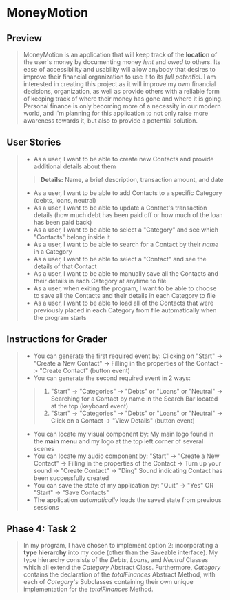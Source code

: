 # MoneyMotion

## Preview

>MoneyMotion is an application that will keep track of the **location** of the user's money by documenting money *lent* and *owed* to others. Its ease of accessibility and usability will allow anybody
>that desires to improve their financial organization to use it to its *full potential*. I am interested in creating this project as it will improve my own financial decisions, organization, as 
>well as provide others with a reliable form of keeping track of where their money has gone and where it is going. Personal finance is only becoming more of a necessity in our modern world, and
>I'm planning for this application to not only raise more awareness towards it, but also to provide a potential solution.
>
## User Stories
>
> - As a user, I want to be able to create new Contacts and provide additional details about them
>> **Details:** Name, a brief description, transaction amount, and date
> - As a user, I want to be able to add Contacts to a specific Category (debts, loans, neutral)
> - As a user, I want to be able to update a Contact's transaction details (how much debt has been paid off or how much of the loan has been paid back)
> - As a user, I want to be able to select a "Category" and see which "Contacts" belong inside it
> - As a user, I want to be able to search for a Contact by their *name* in a Category
> - As a user, I want to be able to select a "Contact" and see the details of that Contact
> - As a user, I want to be able to manually save all the Contacts and their details in each Category at anytime to file
> - As a user, when exiting the program, I want to be able to choose to save all the Contacts and their details in each Category to file
> - As a user, I want to be able to load all of the Contacts that were previously placed in each Category from file automatically when the program starts

## Instructions for Grader

> - You can generate the first required event by: Clicking on "Start" -> "Create a New Contact" -> Filling in the properties of the Contact -> "Create Contact" (button event)
> - You can generate the second required event in 2 ways:
>> 1. "Start" -> "Categories" -> "Debts" or "Loans" or "Neutral" -> Searching for a Contact by name in the Search Bar located at the top (keyboard event)
>> 2. "Start" -> "Categories" -> "Debts" or "Loans" or "Neutral" -> Click on a Contact -> "View Details" (button event)
> - You can locate my visual component by: My main logo found in the **main menu** and my logo at the top left corner of several scenes
> - You can locate my audio component by: "Start" -> "Create a New Contact" -> Filling in the properties of the Contact -> Turn up your sound -> "Create Contact" -> "Ding" Sound indicating Contact has been successfully created
> - You can save the state of my application by: "Quit" -> "Yes" OR "Start" -> "Save Contacts"
> - The application *automatically* loads the saved state from previous sessions

## Phase 4: Task 2
> In my program, I have chosen to implement option 2: incorporating a **type hierarchy** into my code (other than the Saveable interface). My type hierarchy consists of the *Debts*, *Loans*, and *Neutral* Classes which all 
> extend the *Category* Abstract Class. Furthermore, *Category* contains the declaration of the *totalFinances* Abstract Method, with each of *Category*'*s* Subclasses containing their
> own unique implementation for the *totalFinances* Method.

